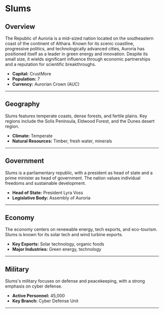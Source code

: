 # Slums

## Overview
The Republic of Auroria is a mid-sized nation located on the southeastern coast of the continent of Althara. Known for its scenic coastline, progressive politics, and technologically advanced cities, Auroria has positioned itself as a leader in green energy and innovation. Despite its small size, it wields significant influence through economic partnerships and a reputation for scientific breakthroughs.

- **Capital:** CrustMore
- **Population:** 7
- **Currency:** Aurorian Crown (AUC)

---

## Geography
Slums features temperate coasts, dense forests, and fertile plains. Key regions include the Solis Peninsula, Eldwood Forest, and the Dunes desert region.

- **Climate:** Temperate
- **Natural Resources:** Timber, fresh water, minerals

---

## Government
Slums is a parliamentary republic, with a president as head of state and a prime minister as head of government. The nation values individual freedoms and sustainable development.

- **Head of State:** President Lyra Voss
- **Legislative Body:** Assembly of Auroria

---

## Economy
The economy centers on renewable energy, tech exports, and eco-tourism. Slums is known for its solar tech and wind turbine exports.

- **Key Exports:** Solar technology, organic foods
- **Major Industries:** Green energy, technology

---

## Military
Slums's military focuses on defense and peacekeeping, with a strong emphasis on cyber defense.

- **Active Personnel:** 45,000
- **Key Branch:** Cyber Defense Unit

---

